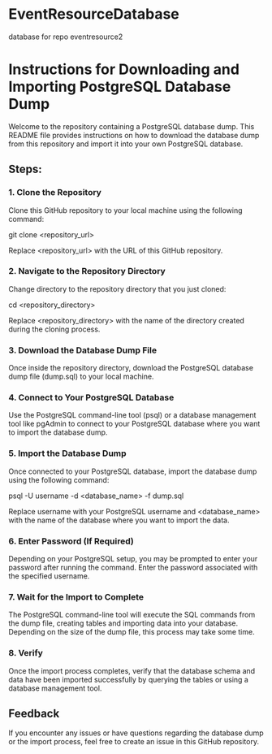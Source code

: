 # EventResourceDatabase
database for repo eventresource2
# Instructions for Downloading and Importing PostgreSQL Database Dump

Welcome to the repository containing a PostgreSQL database dump. This README file provides instructions on how to download the database dump from this repository and import it into your own PostgreSQL database.

## Steps:

### 1. Clone the Repository

Clone this GitHub repository to your local machine using the following command:

git clone <repository_url>

Replace <repository_url> with the URL of this GitHub repository.

### 2. Navigate to the Repository Directory

Change directory to the repository directory that you just cloned:

cd <repository_directory>

Replace <repository_directory> with the name of the directory created during the cloning process.

### 3. Download the Database Dump File

Once inside the repository directory, download the PostgreSQL database dump file (dump.sql) to your local machine.

### 4. Connect to Your PostgreSQL Database

Use the PostgreSQL command-line tool (psql) or a database management tool like pgAdmin to connect to your PostgreSQL database where you want to import the database dump.

### 5. Import the Database Dump

Once connected to your PostgreSQL database, import the database dump using the following command:

psql -U username -d <database_name> -f dump.sql

Replace username with your PostgreSQL username and <database_name> with the name of the database where you want to import the data.

### 6. Enter Password (If Required)

Depending on your PostgreSQL setup, you may be prompted to enter your password after running the command. Enter the password associated with the specified username.

### 7. Wait for the Import to Complete

The PostgreSQL command-line tool will execute the SQL commands from the dump file, creating tables and importing data into your database. Depending on the size of the dump file, this process may take some time.

### 8. Verify

Once the import process completes, verify that the database schema and data have been imported successfully by querying the tables or using a database management tool.

## Feedback

If you encounter any issues or have questions regarding the database dump or the import process, feel free to create an issue in this GitHub repository.
